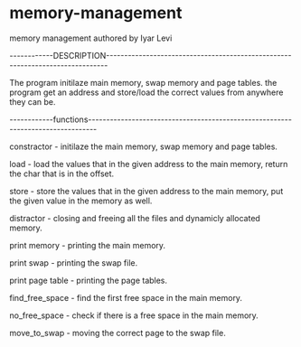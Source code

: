 # memory-management

memory management
authored by Iyar Levi


------------DESCRIPTION------------------------------------------------------------------------------


The program initilaze main memory, swap memory and page tables.
the program get an address and store/load the correct values from anywhere they can be.
 

------------functions--------------------------------------------------------------------------------

constractor - initilaze the main memory, swap memory and page tables.


load - load the values that in the given address to the main memory, return the char that is in the offset.


store - store the values that in the given address to the main memory, put the given value in the memory as well.
               

distractor - closing and freeing all the files and dynamicly allocated memory.


print memory - printing the main memory.


print swap - printing the swap file.


print page table - printing the page tables.


find_free_space - find the first free space in the main memory.


no_free_space - check if there is a free space in the main memory.


move_to_swap - moving the correct page to the swap file.


